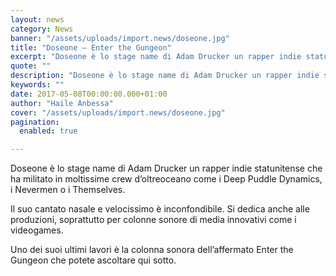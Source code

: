 ```yaml
---
layout: news
category: News
banner: "/assets/uploads/import.news/doseone.jpg"
title: "Doseone – Enter the Gungeon"
excerpt: "Doseone è lo stage name di Adam Drucker un rapper indie statunitense che ha militato in moltissime crew d’oltreoceano come i Deep Puddle Dynamics, i Nevermen o i Themselves. Il suo cantato nasale e velocissimo è inconfondibile. Si dedica anche alle produzioni, soprattutto per colonne sonore di media innovativi come i videogames. Uno dei suoi [&hellip"
quote: ""
description: "Doseone è lo stage name di Adam Drucker un rapper indie statunitense che ha militato in moltissime crew d’oltreoceano come i Deep Puddle Dynamics, i Nevermen o i Themselves. Il suo cantato nasale e velocissimo è inconfondibile. Si dedica anche alle produzioni, soprattutto per colonne sonore di media innovativi come i videogames. Uno dei suoi [&hellip"
keywords: ""
date: 2017-05-08T00:00:00.000+01:00
author: "Haile Anbessa"
cover: "/assets/uploads/import.news/doseone.jpg"
pagination:
  enabled: true

---
```


Doseone è lo stage name di Adam Drucker un rapper indie statunitense che ha militato in moltissime crew d’oltreoceano come i Deep Puddle Dynamics, i Nevermen o i Themselves.

Il suo cantato nasale e velocissimo è inconfondibile. Si dedica anche alle produzioni, soprattutto per colonne sonore di media innovativi come i videogames.

Uno dei suoi ultimi lavori è la colonna sonora dell’affermato Enter the Gungeon che potete ascoltare qui sotto.